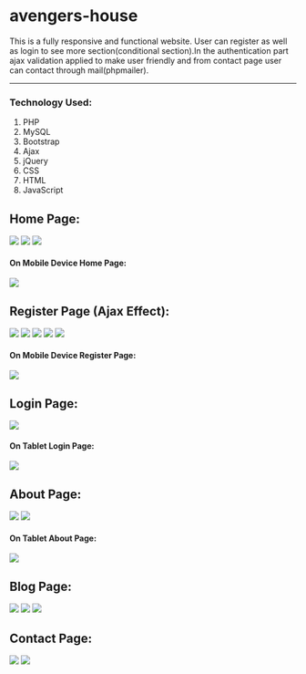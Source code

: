 # avengers-house
This is a fully responsive and functional website. User can register as well as login to see more section(conditional section).In the authentication part ajax validation applied to make user friendly and from contact page user can contact through mail(phpmailer). 
 - - - -
 ### Technology Used:
 1. PHP
 2. MySQL
 3. Bootstrap
 4. Ajax
 5. jQuery
 6. CSS
 7. HTML
 8. JavaScript
 ## Home Page:
 ![](https://github.com/SohelRaja/avengers-house/blob/master/Snapshots/home1.JPG)
 ![](https://github.com/SohelRaja/avengers-house/blob/master/Snapshots/home2.JPG)
 ![](https://github.com/SohelRaja/avengers-house/blob/master/Snapshots/home3.JPG)
 #### On Mobile Device Home Page:
 ![](https://github.com/SohelRaja/avengers-house/blob/master/Snapshots/mobileHome.JPG)
 ## Register Page (Ajax Effect):
 ![](https://github.com/SohelRaja/avengers-house/blob/master/Snapshots/register.JPG)
 ![](https://github.com/SohelRaja/avengers-house/blob/master/Snapshots/register2.JPG)
 ![](https://github.com/SohelRaja/avengers-house/blob/master/Snapshots/register3.JPG)
 ![](https://github.com/SohelRaja/avengers-house/blob/master/Snapshots/register4.JPG)
 ![](https://github.com/SohelRaja/avengers-house/blob/master/Snapshots/register5.JPG)
 #### On Mobile Device Register Page:
 ![](https://github.com/SohelRaja/avengers-house/blob/master/Snapshots/mobileRegister.JPG)
 ## Login Page:
 ![](https://github.com/SohelRaja/avengers-house/blob/master/Snapshots/login.JPG)
 #### On Tablet Login Page:
 ![](https://github.com/SohelRaja/avengers-house/blob/master/Snapshots/tablogin.JPG)
 ## About Page:
 ![](https://github.com/SohelRaja/avengers-house/blob/master/Snapshots/about1.JPG)
 ![](https://github.com/SohelRaja/avengers-house/blob/master/Snapshots/about2.JPG)
 #### On Tablet About Page:
 ![](https://github.com/SohelRaja/avengers-house/blob/master/Snapshots/tabAbout.JPG)
 ## Blog Page:
 ![](https://github.com/SohelRaja/avengers-house/blob/master/Snapshots/blog1.JPG)
 ![](https://github.com/SohelRaja/avengers-house/blob/master/Snapshots/blog2.JPG)
 ![](https://github.com/SohelRaja/avengers-house/blob/master/Snapshots/blog3.JPG)
 ## Contact Page:
 ![](https://github.com/SohelRaja/avengers-house/blob/master/Snapshots/contact.JPG)
 ![](https://github.com/SohelRaja/avengers-house/blob/master/Snapshots/contact2.JPG)
